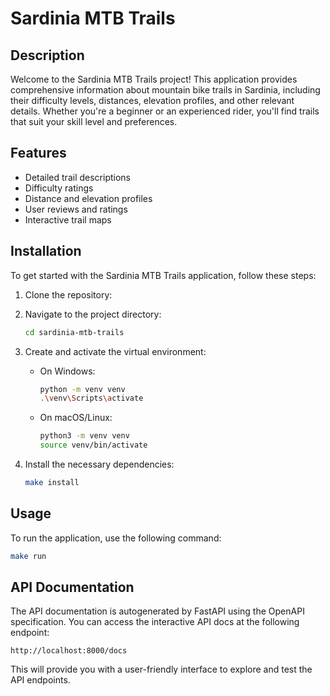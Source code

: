 # Sardinia MTB Trails

## Description

Welcome to the Sardinia MTB Trails project! This application provides comprehensive information about mountain bike trails in Sardinia, including their difficulty levels, distances, elevation profiles, and other relevant details. Whether you're a beginner or an experienced rider, you'll find trails that suit your skill level and preferences.

## Features

-   Detailed trail descriptions
-   Difficulty ratings
-   Distance and elevation profiles
-   User reviews and ratings
-   Interactive trail maps

## Installation

To get started with the Sardinia MTB Trails application, follow these steps:

1. Clone the repository:

2. Navigate to the project directory:
    ```bash
    cd sardinia-mtb-trails
    ```
3. Create and activate the virtual environment:
    - On Windows:
        ```bash
        python -m venv venv
        .\venv\Scripts\activate
        ```
    - On macOS/Linux:
        ```bash
        python3 -m venv venv
        source venv/bin/activate
        ```
4. Install the necessary dependencies:
    ```bash
    make install
    ```

## Usage

To run the application, use the following command:

```bash
make run
```

## API Documentation

The API documentation is autogenerated by FastAPI using the OpenAPI specification. You can access the interactive API docs at the following endpoint:

```
http://localhost:8000/docs
```

This will provide you with a user-friendly interface to explore and test the API endpoints.

